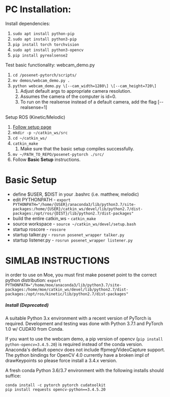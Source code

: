 # PC Installation:
Install dependencies:
1. `sudo apt install python-pip`
2. `sudo apt install python3-pip`
3. `pip install torch torchvision`
4. `sudo apt install python3-opencv`
5. `pip install pyrealsense2`

Test basic functionality: webcam_demo.py

1. `cd /posenet-pytorch/scripts/`
2. `mv demos/webcam_demo.py .`
3. `python webcam_demo.py \[--cam_width=1280\] \[--cam_height=720\]` 
   1.  Adjust default args to appropriate camera resolution.
   2.  Assumes the camera of the computer is id=0.
   3.  To run on the realsense instead of a default camera, add the flag \[--realsense=1\]

Setup ROS (Kinetic/Melodic)
1. [Follow setup page](http://wiki.ros.org/melodic/Installation/Ubuntu)
2. `mkdir -p ~/catkin_ws/src`
3. `cd ~/catkin_ws/`
4. `catkin_make`
   1. Make sure that the basic setup compiles successfully.
5. `mv ~/PATH_TO_REPO/posenet-pytorch ./src/`
6. Follow **Basic Setup** instructions.

# Basic Setup
* define $USER, $DIST in your .bashrc (i.e. matthew, melodic)
* edit PYTHONPATH - `export PYTHONPATH="/home/{USER}/anaconda3/lib/python3.7/site-packages:/home/{USER}/catkin_ws/devel/lib/python2.7/dist-packages:/opt/ros/{DIST}/lib/python2.7/dist-packages"`
* build the entire catkin_ws - `catkin_make`
* source workspace - `source ~/catkin_ws/devel/setup.bash`
* startup roscore - `roscore`
* startup talker.py - `rosrun posenet_wrapper talker.py`
* startup listener.py - `rosrun posenet_wrapper listener.py`

# SIMLAB INSTRUCTIONS
in order to use on Moe, you must first make posenet point to the correct python distribution:
`export PYTHONPATH="/home/moe/anaconda3/lib/python3.7/site-packages:/home/moe/catkin_ws/devel/lib/python2.7/dist-packages:/opt/ros/kinetic/lib/python2.7/dist-packages"`

##### Install (Deprecated)

A suitable Python 3.x environment with a recent version of PyTorch is required. Development and testing was done with Python 3.7.1 and PyTorch 1.0 w/ CUDA10 from Conda.

If you want to use the webcam demo, a pip version of opencv (`pip install python-opencv=3.4.5.20`) is required instead of the conda version. Anaconda's default opencv does not include ffpmeg/VideoCapture support. The python bindings for OpenCV 4.0 currently have a broken impl of drawKeypoints so please force install a 3.4.x version.

A fresh conda Python 3.6/3.7 environment with the following installs should suffice:
```
conda install -c pytorch pytorch cudatoolkit
pip install requests opencv-python==3.4.5.20
```
